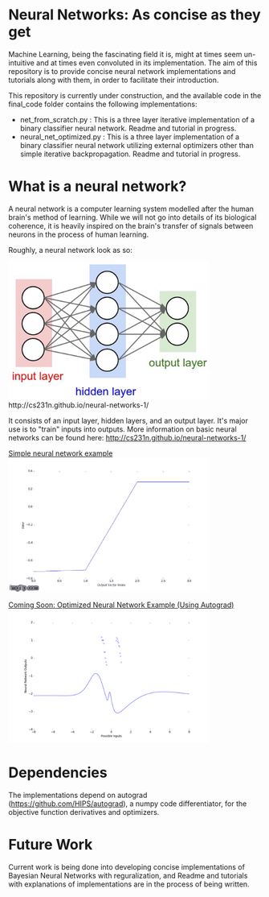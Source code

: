 # Neural Networks: As concise as they get

Machine Learning, being the fascinating field it is, might at times seem un-intuitive and at times even convoluted in its implementation. The aim of this repository is to provide concise neural network implementations and tutorials along with them, in order to facilitate their introduction.

This repository is currently under construction, and the available code in the final_code folder contains the following implementations:

  - net_from_scratch.py : This is a three layer iterative implementation of a binary classifier neural network. Readme and tutorial in progress.
  - neural_net_optimized.py : This is a three layer implementation of a binary classifier neural network utilizing external optimizers other than simple iterative backpropagation. Readme and tutorial in progress.

# What is a neural network?

A neural network is a computer learning system modelled after the human brain's method of learning. While we will not go into details of its biological coherence, it is heavily inspired on the brain's transfer of signals between neurons in the process of human learning.

Roughly, a neural network look as so:

<img src="tutorials/neural_net.jpeg" width="400">
http://cs231n.github.io/neural-networks-1/


It consists of an input layer, hidden layers, and an output layer. It's major use is to "train" inputs into outputs. More information on basic neural networks can be found here: http://cs231n.github.io/neural-networks-1/

[Simple neural network example](tutorials/simple_neural_network_example.md)
<img src="tutorials/neural_net_backprop.gif" width="400">

[Coming Soon: Optimized Neural Network Example (Using Autograd)](tutorials/optimized_neural_network_example.md)
<img src="tutorials/neural_net_optimized.gif" width="400">

# Dependencies

The implementations depend on autograd (https://github.com/HIPS/autograd), a numpy code differentiator, for the objective function derivatives and optimizers. 
# Future Work

Current work is being done into developing concise implementations of Bayesian Neural Networks with reguralization, and Readme and tutorials with explanations of implementations are in the process of being written. 
